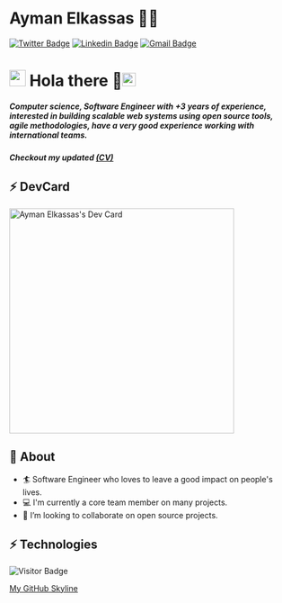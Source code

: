# Ayman Elkassas 👨‍💻
[![Twitter Badge](https://img.shields.io/badge/@ayman-elkassas-30302f?style=flat&logo=twitter&logoColor=blue)](https://twitter.com/Aymanlkassas)
[![Linkedin Badge](https://img.shields.io/badge/aymanelkassas-30302f?style=flat&logo=linkedin&logoColor=white)](https://www.linkedin.com/in/ayman-elkassas/)
[![Gmail Badge](https://img.shields.io/badge/aymanelkassas@mans.edu.eg-30302f?style=flat&logo=Gmail&logoColor=red)](mailto:aymanelkassas@mans.edu.eg)


# <img src="https://github.com/TheDudeThatCode/TheDudeThatCode/blob/master/Assets/Hi.gif" width="29px"> Hola there 👋<img src="https://github.com/TheDudeThatCode/TheDudeThatCode/blob/master/Assets/Earth.gif" width="24px">           
##### Computer science, Software Engineer with +3 years of experience, interested in building scalable web systems using open source tools, agile methodologies, have a very good experience working with international teams.
##### Checkout my updated [(CV)](Link)

## ⚡ DevCard
<a href="https://app.daily.dev/aymanelkassas"><img src="https://api.daily.dev/devcards/2422005bd3b946cca94cad2247be391f.png?r=zyk" width="400" alt="Ayman Elkassas's Dev Card"/></a>

## 🧐 About
- 🏄‍ Software Engineer who loves to leave a good impact on people's lives.
- 💻 I'm currently a core team member on many projects.
- 👯 I’m looking to collaborate on open source projects.

## ⚡ Technologies

<!-- [![Ayman's github stats](https://github-readme-stats.vercel.app/api?username=ayman-elkassas&count_private=true&show_icons=true&title_color=fff&icon_color=79ff97&text_color=9f9f9f&bg_color=151515)]() -->

![Visitor Badge](https://visitor-badge.laobi.icu/badge?page_id=aymanelkassas)

[My GitHub Skyline](https://skyline.github.com/ayman-elkassas/2021)
